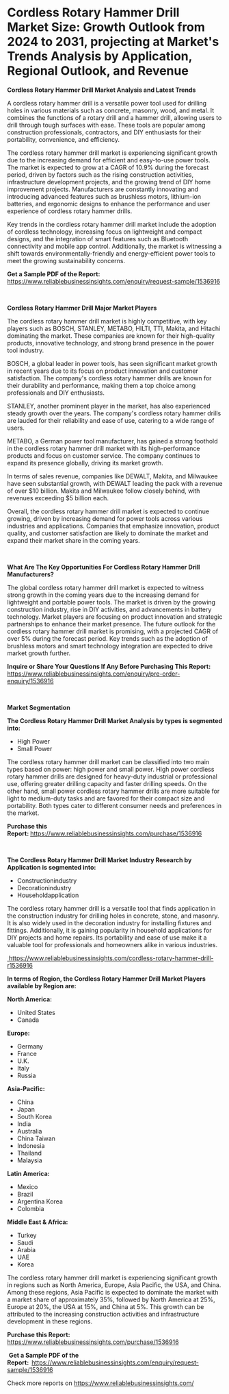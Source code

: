 <p><h1>Cordless Rotary Hammer Drill Market Size: Growth Outlook from 2024 to 2031, projecting at Market's Trends Analysis by Application, Regional Outlook, and Revenue</h1></p><p><strong>Cordless Rotary Hammer Drill Market Analysis and Latest Trends</strong></p>
<p><p>A cordless rotary hammer drill is a versatile power tool used for drilling holes in various materials such as concrete, masonry, wood, and metal. It combines the functions of a rotary drill and a hammer drill, allowing users to drill through tough surfaces with ease. These tools are popular among construction professionals, contractors, and DIY enthusiasts for their portability, convenience, and efficiency.</p><p>The cordless rotary hammer drill market is experiencing significant growth due to the increasing demand for efficient and easy-to-use power tools. The market is expected to grow at a CAGR of 10.9% during the forecast period, driven by factors such as the rising construction activities, infrastructure development projects, and the growing trend of DIY home improvement projects. Manufacturers are constantly innovating and introducing advanced features such as brushless motors, lithium-ion batteries, and ergonomic designs to enhance the performance and user experience of cordless rotary hammer drills.</p><p>Key trends in the cordless rotary hammer drill market include the adoption of cordless technology, increasing focus on lightweight and compact designs, and the integration of smart features such as Bluetooth connectivity and mobile app control. Additionally, the market is witnessing a shift towards environmentally-friendly and energy-efficient power tools to meet the growing sustainability concerns.</p></p>
<p><strong>Get a Sample PDF of the Report:&nbsp;</strong> <a href="https://www.reliablebusinessinsights.com/enquiry/request-sample/1536916">https://www.reliablebusinessinsights.com/enquiry/request-sample/1536916</a></p>
<p>&nbsp;</p>
<p><strong>Cordless Rotary Hammer Drill Major Market Players</strong></p>
<p><p>The cordless rotary hammer drill market is highly competitive, with key players such as BOSCH, STANLEY, METABO, HILTI, TTI, Makita, and Hitachi dominating the market. These companies are known for their high-quality products, innovative technology, and strong brand presence in the power tool industry.</p><p>BOSCH, a global leader in power tools, has seen significant market growth in recent years due to its focus on product innovation and customer satisfaction. The company's cordless rotary hammer drills are known for their durability and performance, making them a top choice among professionals and DIY enthusiasts.</p><p>STANLEY, another prominent player in the market, has also experienced steady growth over the years. The company's cordless rotary hammer drills are lauded for their reliability and ease of use, catering to a wide range of users.</p><p>METABO, a German power tool manufacturer, has gained a strong foothold in the cordless rotary hammer drill market with its high-performance products and focus on customer service. The company continues to expand its presence globally, driving its market growth.</p><p>In terms of sales revenue, companies like DEWALT, Makita, and Milwaukee have seen substantial growth, with DEWALT leading the pack with a revenue of over $10 billion. Makita and Milwaukee follow closely behind, with revenues exceeding $5 billion each.</p><p>Overall, the cordless rotary hammer drill market is expected to continue growing, driven by increasing demand for power tools across various industries and applications. Companies that emphasize innovation, product quality, and customer satisfaction are likely to dominate the market and expand their market share in the coming years.</p></p>
<p>&nbsp;</p>
<p><strong>What Are The Key Opportunities For Cordless Rotary Hammer Drill Manufacturers?</strong></p>
<p><p>The global cordless rotary hammer drill market is expected to witness strong growth in the coming years due to the increasing demand for lightweight and portable power tools. The market is driven by the growing construction industry, rise in DIY activities, and advancements in battery technology. Market players are focusing on product innovation and strategic partnerships to enhance their market presence. The future outlook for the cordless rotary hammer drill market is promising, with a projected CAGR of over 5% during the forecast period. Key trends such as the adoption of brushless motors and smart technology integration are expected to drive market growth further.</p></p>
<p><strong>Inquire or Share Your Questions If Any Before Purchasing This Report:</strong> <a href="https://www.reliablebusinessinsights.com/enquiry/pre-order-enquiry/1536916">https://www.reliablebusinessinsights.com/enquiry/pre-order-enquiry/1536916</a></p>
<p>&nbsp;</p>
<p><strong>Market Segmentation</strong></p>
<p><strong>The Cordless Rotary Hammer Drill Market Analysis by types is segmented into:</strong></p>
<p><ul><li>High Power</li><li>Small Power</li></ul></p>
<p><p>The cordless rotary hammer drill market can be classified into two main types based on power: high power and small power. High power cordless rotary hammer drills are designed for heavy-duty industrial or professional use, offering greater drilling capacity and faster drilling speeds. On the other hand, small power cordless rotary hammer drills are more suitable for light to medium-duty tasks and are favored for their compact size and portability. Both types cater to different consumer needs and preferences in the market.</p></p>
<p><strong>Purchase this Report:&nbsp;</strong><a href="https://www.reliablebusinessinsights.com/purchase/1536916">https://www.reliablebusinessinsights.com/purchase/1536916</a></p>
<p>&nbsp;</p>
<p><strong>The Cordless Rotary Hammer Drill Market Industry Research by Application is segmented into:</strong></p>
<p><ul><li>Constructionindustry</li><li>Decorationindustry</li><li>Householdapplication</li></ul></p>
<p><p>The cordless rotary hammer drill is a versatile tool that finds application in the construction industry for drilling holes in concrete, stone, and masonry. It is also widely used in the decoration industry for installing fixtures and fittings. Additionally, it is gaining popularity in household applications for DIY projects and home repairs. Its portability and ease of use make it a valuable tool for professionals and homeowners alike in various industries.</p></p>
<p><a href="https://www.reliablebusinessinsights.com/cordless-rotary-hammer-drill-r1536916">&nbsp;https://www.reliablebusinessinsights.com/cordless-rotary-hammer-drill-r1536916</a></p>
<p><strong>In terms of Region, the Cordless Rotary Hammer Drill Market Players available by Region are:</strong></p>
<p>
    <p> <strong> North America: </strong>
        <ul>
            <li>United States</li>
            <li>Canada</li>
        </ul>
        </p> 
    <p> <strong> Europe: </strong>
        <ul>
            <li>Germany</li>
            <li>France</li>
            <li>U.K.</li>
            <li>Italy</li>
            <li>Russia</li>
        </ul>
        </p> 
    <p> <strong> Asia-Pacific: </strong>
        <ul>
            <li>China</li>
            <li>Japan</li>
            <li>South Korea</li>
            <li>India</li>
            <li>Australia</li>
            <li>China Taiwan</li>
            <li>Indonesia</li>
            <li>Thailand</li>
            <li>Malaysia</li>
        </ul>
        </p> 
    <p> <strong> Latin America: </strong>
        <ul>
            <li>Mexico</li>
            <li>Brazil</li>
            <li>Argentina Korea</li>
            <li>Colombia</li>
        </ul>
        </p> 
    <p> <strong> Middle East & Africa: </strong>
        <ul>
            <li>Turkey</li>
            <li>Saudi</li>
            <li>Arabia</li>
            <li>UAE</li>
            <li>Korea</li>
        </ul>
    </p>
    </p>
<p><p>The cordless rotary hammer drill market is experiencing significant growth in regions such as North America, Europe, Asia Pacific, the USA, and China. Among these regions, Asia Pacific is expected to dominate the market with a market share of approximately 35%, followed by North America at 25%, Europe at 20%, the USA at 15%, and China at 5%. This growth can be attributed to the increasing construction activities and infrastructure development in these regions.</p></p>
<p><strong>Purchase this Report: </strong><a href="https://www.reliablebusinessinsights.com/purchase/1536916">https://www.reliablebusinessinsights.com/purchase/1536916</a></p>
<p>&nbsp;<strong>Get a Sample PDF of the Report:&nbsp;&nbsp;</strong><a href="https://www.reliablebusinessinsights.com/enquiry/request-sample/1536916">https://www.reliablebusinessinsights.com/enquiry/request-sample/1536916</a></p>
<p><strong></strong></p>
<p>Check more reports on <a href="https://www.reliablebusinessinsights.com/">https://www.reliablebusinessinsights.com/</a></p>